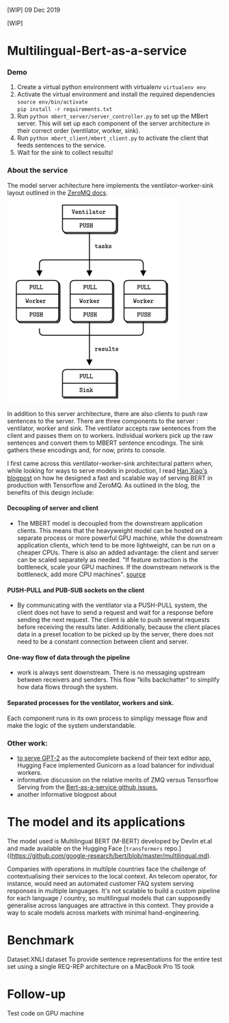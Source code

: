 [WIP] 09 Dec 2019

[WIP]
# Multilingual-Bert-as-a-service
### Demo 
1. Create a virtual python environment with virtualenv
`virtualenv env`
2. Activate the virtual environment and install the required dependencies 
`source env/bin/activate`  
`pip install -r requirements.txt`
3. Run `python mbert_server/server_controller.py` to set up the MBert server. This will set up each component of the server architecture in their correct order (ventilator, worker, sink). 
3. Run `python mbert_client/mbert_client.py` to activate the client that feeds sentences to the service. 
4. Wait for the sink to collect results! 

### About the service 

The model server achitecture here implements the ventilator-worker-sink layout outlined in the [ZeroMQ docs](http://zguide.zeromq.org/page:all#Divide-and-Conquer).
![vent-worker](vent-worker.png)

In addition to this server architecture, there are also clients to push raw sentences to the server. There are three components to the server : ventilator, worker and sink. The ventilator accepts raw sentences from the client and passes them on to workers. Individual workers pick up the raw sentences and convert them to MBERT sentence encodings. The sink gathers these encodings and, for now, prints to console.  

I first came across this ventilator-worker-sink architectural pattern when, while looking for ways to serve models in production, I read [Han Xiao's blogpost]( https://hanxiao.io/2019/01/02/Serving-Google-BERT-in-Production-using-Tensorflow-and-ZeroMQ/) on how he designed a fast and scalable way of serving BERT in production with Tensorflow and ZeroMQ. As outlined in the blog, the benefits of this design include: 

#### Decoupling of server and client 
- The MBERT model is decoupled from the downstream application clients. This means that the heavyweight model can be hosted on a separate process or more powerful GPU machine, while the downstream application clients, which tend to be more lightweight, can be run on a cheaper CPUs. There is also an added advantage: the client and server can be scaled separately as needed. "If feature extraction is the bottleneck, scale your GPU machines. If the downstream network is the bottleneck, add more CPU machines". [source](https://github.com/hanxiao/bert-as-service/issues/70)

#### PUSH-PULL and PUB-SUB sockets on the client
- By communicating with the ventilator via a PUSH-PULL system, the client does not have to send a request and wait for a response before sending the next request. The client is able to push several requests before receiving the results later. Additionally, because the client places data in a preset location to be picked up by the server, there does not need to be a constant connection between client and server. 

#### One-way flow of data through the pipeline 
- work is always sent downstream. There is no messaging upstream between receivers and senders. This flow "kills backchatter" to simplify how data flows through the system. 

#### Separated processes for the ventilator, workers and sink. 
Each component runs in its own process to simpligy message flow and make the logic of the system understandable.

### Other work:  
- [to serve GPT-2](https://medium.com/huggingface/scaling-a-massive-state-of-the-art-deep-learning-model-in-production-8277c5652d5f) as the autocomplete backend of their text editor app, Hugging Face implemented Gunicorn as a load balancer for individual workers. 
- informative discussion on the relative merits of ZMQ versus Tensorflow Serving from the [Bert-as-a-service github issues.](https://github.com/hanxiao/bert-as-service/issues/70)
- another informative blogpost about 

# The model and its applications  
The model used is Multilingual BERT (M-BERT) developed by Devlin et.al and made available on the Hugging Face [`transformers` repo.]((https://github.com/google-research/bert/blob/master/multilingual.md).

Companies with operations in multilple countries face the challenge of contextualising their services to the local context. An telecom operator, for instance, would need an automated customer FAQ system serving responses in multiple languages. It's not scalable to build a custom pipeline for each language / country, so multilingual models that can supposedly generalise across languages are attractive in this context. They provide a way to scale models across markets with minimal hand-engineering. 

# Benchmark 
Dataset:XNLI dataset 
To provide sentence representations for the entire test set using a single REQ-REP architecture on a MacBook Pro 15 took 

# Follow-up 
Test code on GPU machine 


